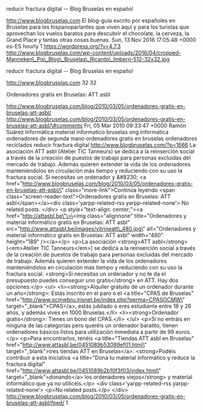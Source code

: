 reducir fractura digital -- Blog Bruselas en español

http://www.blogbruselas.com El blog-guía escrito por españoles en
Bruselas para los hispanoparlantes que viven aquí y para los turistas
que aprovechan los vuelos baratos para descubrir el chocolate, la
cerveza, la Grand Place y tantas otras cosas buenas. Sun, 13 Nov 2016
17:05:48 +0000 es-ES hourly 1 https://wordpress.org/?v=4.7.3
http://www.blogbruselas.com/wp-content/uploads/2016/04/cropped-Manneken\_Pis\_Blog\_Bruselas\_Ricardo\_Imbern-512-32x32.jpg

reducir fractura digital -- Blog Bruselas en español

http://www.blogbruselas.com 32 32

Ordenadores gratis en Bruselas: ATT asbl

http://www.blogbruselas.com/blog/2010/03/05/ordenadores-gratis-en-bruselas-att-asbl/
http://www.blogbruselas.com/blog/2010/03/05/ordenadores-gratis-en-bruselas-att-asbl/\#comments
Fri, 05 Mar 2010 09:33:47 +0000 Ramón Suárez Informática material
informatico bruselas ong informatica ordenadores de segunda mano
ordenadores gratis en bruselas ordenadores reciclados reducir fractura
digital http://www.blogbruselas.com/?p=1666 La asociación ATT asbl
(Atelier TIC Tanneurs) se dedica a la reinserción social a través de la
creación de puestos de trabajo para personas excluidas del mercado de
trabajo. Además quieren extender la vida de los ordenadores
manteniéndolos en circulación más tiempo y reduciendo con su uso la
fractura social. Si necesitas un ordenador y &\#8230; \<a
href=\"http://www.blogbruselas.com/blog/2010/03/05/ordenadores-gratis-en-bruselas-att-asbl/\"
class=\"more-link\"\>Continúa leyendo \<span
class=\"screen-reader-text\"\>Ordenadores gratis en Bruselas: ATT
asbl\</span\>\</a\>\<div class=\'yarpp-related-rss
yarpp-related-none\'\> No related posts. \</div\> \<p
style=\"text-align: center;\"\>\<a href=\"http://attasbl.be\"\>\<img
class=\"alignnone\" title=\"Ordenadores y material informático gratis en
Bruselas: ATT asbl\"
src=\"http://www.attasbl.be/images/vitrineatt\_480.jpg\"
alt=\"Ordenadores y material informático gratis en Bruselas: ATT asbl\"
width=\"480\" height=\"189\" /\>\</a\>\</p\> \<p\>La asociación
\<strong\>ATT asbl\</strong\> (\<em\>Atelier TIC Tanneurs\</em\>) se
dedica a la reinserción social a través de la creación de puestos de
trabajo para personas excluidas del mercado de trabajo. Además quieren
extender la vida de los ordenadores manteniéndolos en circulación más
tiempo y reduciendo con su uso la fractura social. \<strong\>Si
necesitas un ordenador y no te da el presupuesto puedes conseguir uno
gratis\</strong\> en ATT. Hay dos opciones:\</p\> \<ul\>
\<li\>\<strong\>Alquiler gratuito de un ordenador durante un
año\</strong\>: Estás inscrito en el paro o el \<a title=\"CPAS de
Bruselas\"
href=\"http://www.ocmwbru.irisnet.be/index.php?perma=CPASOCMW\"
target=\"\_blank\"\>CPAS\</a\>, estás jubilado o eres estudiante entre
18 y 26 años, y además vives en 1000 Bruselas.\</li\>
\<li\>\<strong\>Ordenador gratis\</strong\>: Tienes un bono del
CPAS.\</li\> \</ul\> \<p\>Sí no entráis en ninguna de las categorías
pero queréis un ordenador baratito, tienen ordenadores básicos listos
para utilización inmediata a partir de 99 euros.\</p\> \<p\>Para
encontrarlos, tenéis \<a title=\"Tiendas ATT asbl en Bruselas\"
href=\"http://www.attasbl.be/0451089b53099ef01.html\"
target=\"\_blank\"\>tres tiendas ATT en Bruselas\</a\>. \<strong\>Podéis
contribuir a esta iniciativa \<a title=\"Dona tu material informático y
reduce la fractura digital\"
href=\"http://www.attasbl.be/0451089b2b10f3f03/index.html\"
target=\"\_blank\"\>donando\</a\> los ordenadores viejos\</strong\> y
material informático que ya no utilicéis.\</p\> \<div
class=\'yarpp-related-rss yarpp-related-none\'\> \<p\>No related
posts.\</p\> \</div\>
http://www.blogbruselas.com/blog/2010/03/05/ordenadores-gratis-en-bruselas-att-asbl/feed/
1
